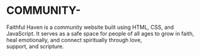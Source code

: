# COMMUNITY-
Faithful Haven is a community website built using HTML, CSS, and JavaScript. It serves as a safe space for people of all ages to grow in faith, heal emotionally, and connect spiritually through love, support, and scripture.
